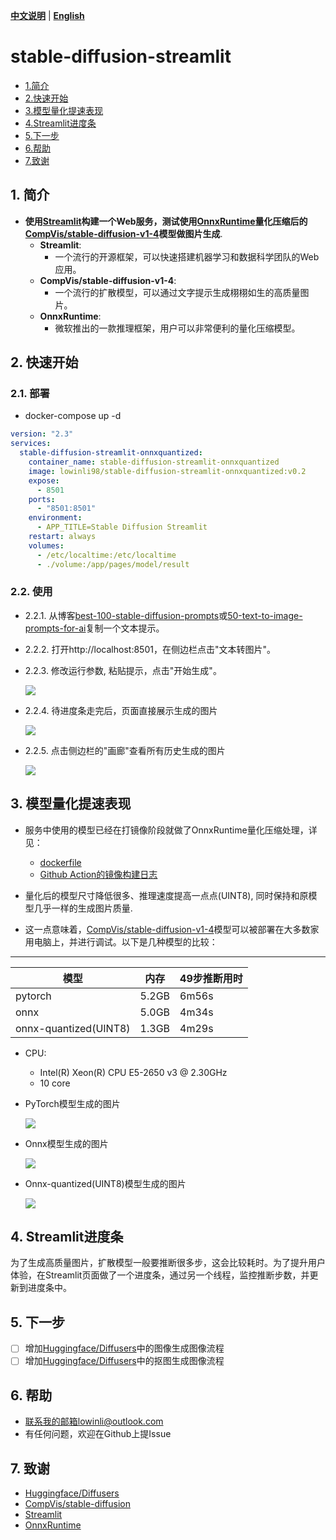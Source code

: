 [**中文说明**](https://github.com/LowinLi/stable-diffusion-streamlit/blob/main/README_CN.md) | [**English**](https://github.com/LowinLi/stable-diffusion-streamlit/blob/main/README.md)

# stable-diffusion-streamlit

- [1.简介](#1-简介)
- [2.快速开始](#2-快速开始)
- [3.模型量化提速表现](#3-模型量化提速表现)
- [4.Streamlit进度条](#4-Streamlit进度条)
- [5.下一步](#5-下一步)
- [6.帮助](#6-帮助)
- [7.致谢](#7-致谢)

## 1. 简介

+ **使用[Streamlit](https://github.com/streamlit/streamlit)构建一个Web服务，测试使用[OnnxRuntime](https://github.com/microsoft/onnxruntime)量化压缩后的[CompVis/stable-diffusion-v1-4](https://huggingface.co/CompVis/stable-diffusion-v1-4)模型做图片生成**.
    + **Streamlit**:
      + 一个流行的开源框架，可以快速搭建机器学习和数据科学团队的Web应用。
    + **CompVis/stable-diffusion-v1-4**:
        + 一个流行的扩散模型，可以通过文字提示生成栩栩如生的高质量图片。
    + **OnnxRuntime**:
        + 微软推出的一款推理框架，用户可以非常便利的量化压缩模型。

    
## 2. 快速开始

### 2.1. 部署
+ docker-compose up -d
```yaml
version: "2.3"
services:
  stable-diffusion-streamlit-onnxquantized:
    container_name: stable-diffusion-streamlit-onnxquantized
    image: lowinli98/stable-diffusion-streamlit-onnxquantized:v0.2
    expose:
      - 8501
    ports:
      - "8501:8501"
    environment:
      - APP_TITLE=Stable Diffusion Streamlit
    restart: always
    volumes:
      - /etc/localtime:/etc/localtime
      - ./volume:/app/pages/model/result
```

### 2.2. 使用
+ 2.2.1. 从博客[best-100-stable-diffusion-prompts](https://mpost.io/best-100-stable-diffusion-prompts-the-most-beautiful-ai-text-to-image-prompts/)或[50-text-to-image-prompts-for-ai](https://decentralizedcreator.com/50-text-to-image-prompts-for-ai-art-generator-stable-diffusion-a-visual-treat-inside/)复制一个文本提示。
+ 2.2.2. 打开http://localhost:8501，在侧边栏点击"文本转图片"。
+ 2.2.3. 修改运行参数, 粘贴提示，点击"开始生成"。

    ![](./doc/gif/use1.gif)

+ 2.2.4. 待进度条走完后，页面直接展示生成的图片

    ![](./doc/gif/use2.gif)

+ 2.2.5. 点击侧边栏的"画廊"查看所有历史生成的图片

    ![](./doc/gif/use3.gif)


## 3. 模型量化提速表现
+ 服务中使用的模型已经在打镜像阶段就做了OnnxRuntime量化压缩处理，详见：

  + [dockerfile](https://github.com/LowinLi/stable-diffusion-streamlit/blob/main/docker/dockerfile)
  + [Github Action的镜像构建日志](https://github.com/LowinLi/stable-diffusion-streamlit/actions/runs/3202674839/jobs/5231895605)

+ 量化后的模型尺寸降低很多、推理速度提高一点点(UINT8), 同时保持和原模型几乎一样的生成图片质量.
+ 这一点意味着，[CompVis/stable-diffusion-v1-4](https://huggingface.co/CompVis/stable-diffusion-v1-4)模型可以被部署在大多数家用电脑上，并进行调试。以下是几种模型的比较：

---
| 模型 | 内存 | 49步推断用时 |
| --- | --- | --- |
| pytorch | 5.2GB | 6m56s |
| onnx | 5.0GB | 4m34s |
| onnx-quantized(UINT8) | 1.3GB | 4m29s |

+ CPU: 
  + Intel(R) Xeon(R) CPU E5-2650 v3 @ 2.30GHz 
  + 10 core


+ PyTorch模型生成的图片

    ![](./doc/pic/torch.png)
+ Onnx模型生成的图片

    ![](./doc/pic/onnx.png)
+ Onnx-quantized(UINT8)模型生成的图片

    ![](./doc/pic/onnxquantized.png)

## 4. Streamlit进度条
为了生成高质量图片，扩散模型一般要推断很多步，这会比较耗时。为了提升用户体验，在Streamlit页面做了一个进度条，通过另一个线程，监控推断步数，并更新到进度条中。

## 5. 下一步

- [ ] 增加[Huggingface/Diffusers](https://huggingface.co/docs/diffusers/using-diffusers/img2img)中的图像生成图像流程
- [ ] 增加[Huggingface/Diffusers](https://huggingface.co/docs/diffusers/using-diffusers/inpaint)中的抠图生成图像流程

## 6. 帮助

+ 联系我的邮箱lowinli@outlook.com
+ 有任何问题，欢迎在Github上提Issue

## 7. 致谢

+ [Huggingface/Diffusers](https://github.com/huggingface/diffusers)
+ [CompVis/stable-diffusion](https://github.com/CompVis/stable-diffusion)
+ [Streamlit](https://github.com/streamlit/streamlit)
+ [OnnxRuntime](https://github.com/microsoft/onnxruntime)
